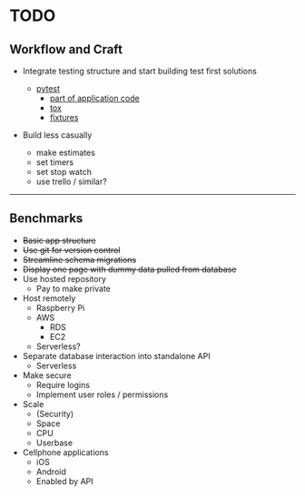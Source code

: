 # TODO

## Workflow and Craft
- Integrate testing structure and start building test first solutions
    - [pytest](https://docs.pytest.org/en/6.2.x/getting-started.html)
        - [part of application code](https://docs.pytest.org/en/6.2.x/goodpractices.html#tests-as-part-of-application-code)
        - [tox](https://tox.readthedocs.io/en/latest/example/pytest.html)
        - [fixtures](https://docs.pytest.org/en/6.2.x/fixture.html#fixtures)

- Build less casually
    - make estimates
    - set timers
    - set stop watch
    - use trello / similar?
---
## Benchmarks
- ~~Basic app structure~~
- ~~Use git for version control~~
- ~~Streamline schema migrations~~
- ~~Display one page with dummy data pulled from database~~
- Use hosted repository
    - Pay to make private
- Host remotely
    - Raspberry Pi
    - AWS
        - RDS
        - EC2
    - Serverless?
- Separate database interaction into standalone API
    - Serverless
- Make secure
    - Require logins
    - Implement user roles / permissions
- Scale
    - (Security)
    - Space
    - CPU
    - Userbase
- Cellphone applications
    - iOS
    - Android
    - Enabled by API

